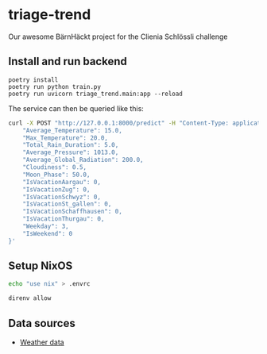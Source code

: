 # triage-trend

Our awesome BärnHäckt project for the Clienia Schlössli challenge

## Install and run backend

```
poetry install
poetry run python train.py
poetry run uvicorn triage_trend.main:app --reload
```

The service can then be queried like this:

```bash
curl -X POST "http://127.0.0.1:8000/predict" -H "Content-Type: application/json" -d '{
    "Average_Temperature": 15.0,
    "Max_Temperature": 20.0,
    "Total_Rain_Duration": 5.0,
    "Average_Pressure": 1013.0,
    "Average_Global_Radiation": 200.0,
    "Cloudiness": 0.5,
    "Moon_Phase": 50.0,
    "IsVacationAargau": 0,
    "IsVacationZug": 0,
    "IsVacationSchwyz": 0,
    "IsVacationSt_gallen": 0,
    "IsVacationSchaffhausen": 0,
    "IsVacationThurgau": 0,
    "Weekday": 3,
    "IsWeekend": 0
}'
```

## Setup NixOS

```bash
echo "use nix" > .envrc

direnv allow
```

## Data sources

- [Weather data](https://data.stadt-zuerich.ch/dataset/ugz_meteodaten_tagesmittelwerte)
